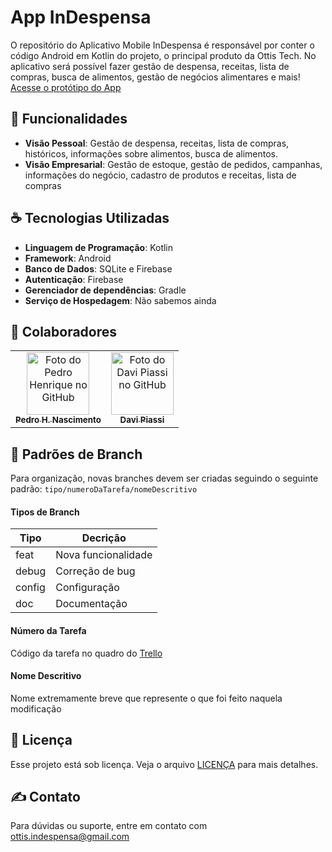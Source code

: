 # App InDespensa
O repositório do Aplicativo Mobile InDespensa é responsável por conter o código Android em Kotlin do projeto, o principal produto da Ottis Tech. No aplicativo será possível fazer gestão de despensa, receitas, lista de compras, busca de alimentos, gestão de negócios alimentares e mais!<br>
[Acesse o protótipo do App](https://www.figma.com/design/xUwNWA0dZmtJiw2P1q99GU/InDespensa?node-id=12-9&t=Rid1qRLoGGHNrkph-0)

## 🚀 Funcionalidades 
- **Visão Pessoal**: Gestão de despensa, receitas, lista de compras, históricos, informações sobre alimentos, busca de alimentos.
- **Visão Empresarial**: Gestão de estoque, gestão de pedidos, campanhas, informações do negócio, cadastro de produtos e receitas, lista de compras

## ☕ Tecnologias Utilizadas
- **Linguagem de Programação**: Kotlin
- **Framework**: Android
- **Banco de Dados**: SQLite e Firebase
- **Autenticação**: Firebase
- **Gerenciador de dependências**: Gradle
- **Serviço de Hospedagem**: Não sabemos ainda

## 🤝 Colaboradores
<table>
  <tr>
    <td align="center">
      <a href="https://github.com/pedroggwp" title="Perfil do Pedro H. Nascimento">
        <img src="https://github.com/pedroggwp.png" width="100px;" alt="Foto do Pedro Henrique no GitHub"/><br>
        <sub>
          <b>Pedro H. Nascimento</b>
        </sub>
      </a>
    </td>
    <td align="center">
      <a href="https://github.com/Davipiassi" title="Perfil do Davi Piassi">
        <img src="https://github.com/Davipiassi.png" width="100px;" alt="Foto do Davi Piassi no GitHub"/><br>
        <sub>
          <b>Davi Piassi</b>
        </sub>
      </a>
    </td>
  </tr>
</table>

## 🔡 Padrões de Branch
Para organização, novas branches devem ser criadas seguindo o seguinte padrão: `tipo/numeroDaTarefa/nomeDescritivo`
#### Tipos de Branch
| Tipo   | Decrição            |
| ------ | ------------------- |
| feat   | Nova funcionalidade | 
| debug  | Correção de bug     |
| config | Configuração        |
| doc    | Documentação        |
#### Número da Tarefa
Código da tarefa no quadro do [Trello](https://trello.com/b/5BLwrWfB/indespensa)
#### Nome Descritivo
Nome extremamente breve que represente o que foi feito naquela modificação

## 📝 Licença
Esse projeto está sob licença. Veja o arquivo [LICENÇA](LICENSE) para mais detalhes.

## ✍ Contato
Para dúvidas ou suporte, entre em contato com ottis.indespensa@gmail.com
